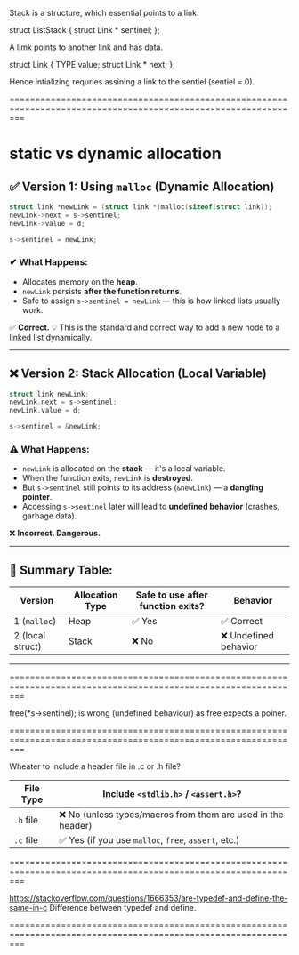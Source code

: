 Stack is a structure, which essential points to a link.

struct ListStack {
struct Link * sentinel;
};

A limk points to another link and has data.

struct Link {
TYPE value;
struct Link * next;
};


Hence intializing requries assining a link to the sentiel (sentiel = 0). 

===============================================================================================================

# static vs dynamic allocation

## ✅ Version 1: Using `malloc` (Dynamic Allocation)

```c
struct link *newLink = (struct link *)malloc(sizeof(struct link));
newLink->next = s->sentinel;
newLink->value = d;

s->sentinel = newLink;
```

### ✔ What Happens:

* Allocates memory on the **heap**.
* `newLink` persists **after the function returns**.
* Safe to assign `s->sentinel = newLink` — this is how linked lists usually work.

✅ **Correct.**
💡 This is the standard and correct way to add a new node to a linked list dynamically.

---

## ❌ Version 2: Stack Allocation (Local Variable)

```c
struct link newLink;
newLink.next = s->sentinel;
newLink.value = d;

s->sentinel = &newLink;
```

### ⚠ What Happens:

* `newLink` is allocated on the **stack** — it's a local variable.
* When the function exits, `newLink` is **destroyed**.
* But `s->sentinel` still points to its address (`&newLink`) — a **dangling pointer**.
* Accessing `s->sentinel` later will lead to **undefined behavior** (crashes, garbage data).

❌ **Incorrect. Dangerous.**

---

## 🔁 Summary Table:

| Version          | Allocation Type | Safe to use after function exits? | Behavior             |
| ---------------- | --------------- | --------------------------------- | -------------------- |
| 1 (`malloc`)     | Heap            | ✅ Yes                             | ✅ Correct            |
| 2 (local struct) | Stack           | ❌ No                              | ❌ Undefined behavior |

---

===============================================================================================================

free(*s->sentinel);
is wrong (undefined behaviour) as free expects a poiner.

===============================================================================================================

Wheater to include a header file in .c or .h file?

| File Type | Include `<stdlib.h>` / `<assert.h>`?                        |
| --------- | ----------------------------------------------------------- |
| `.h` file | ❌ No (unless types/macros from them are used in the header) |
| `.c` file | ✅ Yes (if you use `malloc`, `free`, `assert`, etc.)         |

===============================================================================================================

https://stackoverflow.com/questions/1666353/are-typedef-and-define-the-same-in-c
Difference between typedef and define.

===============================================================================================================